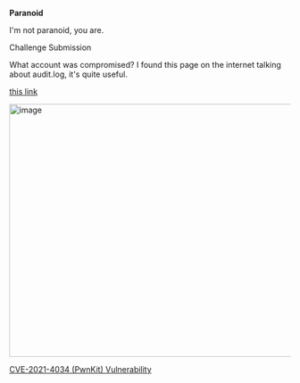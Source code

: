 **Paranoid**

I'm not paranoid, you are.


Challenge Submission

What account was compromised? 
I found this page on the internet talking about audit.log, it's quite useful.  

[this link]([https://www.google.com](https://docs.redhat.com/en/documentation/red_hat_enterprise_linux/7/html/security_guide/sec-understanding_audit_log_files))

<img width="1110" height="453" alt="image" src="https://github.com/user-attachments/assets/acc39bae-913c-43b2-be57-331c21aaa58d" />


[CVE-2021-4034 (PwnKit) Vulnerability](https://safe.security/resources/blog/pwnkit-privilege-escalation-vulnerability/?utm_source=chatgpt.com)
